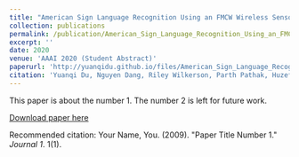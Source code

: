 ```yaml
---
title: "American Sign Language Recognition Using an FMCW Wireless Sensor"
collection: publications
permalink: /publication/American_Sign_Language_Recognition_Using_an_FMCW_Wireless_Sensor
excerpt: ''
date: 2020
venue: 'AAAI 2020 (Student Abstract)'
paperurl: 'http://yuanqidu.github.io/files/American_Sign_Language_Recognition_Using_an_FMCW_Wireless_Sensor.pdf'
citation: 'Yuanqi Du, Nguyen Dang, Riley Wilkerson, Parth Pathak, Huzefa Rangwala, Jana Kosecka. (2020). &quot;American Sign Language Recognition Using an FMCW Wireless Sensor.&quot; <i>AAAI 2020</i> (Student Abstract)'
---
```

This paper is about the number 1. The number 2 is left for future work.

[Download paper here](http://academicpages.github.io/files/paper1.pdf)

Recommended citation: Your Name, You. (2009). "Paper Title Number 1." <i>Journal 1</i>. 1(1).
